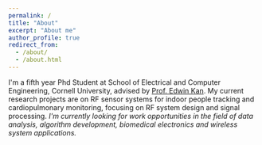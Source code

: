 ```yaml
---
permalink: /
title: "About"
excerpt: "About me"
author_profile: true
redirect_from: 
  - /about/
  - /about.html
---
```


I'm a fifth year Phd Student at School of Electrical and Computer Engineering, Cornell University, advised by [Prof. Edwin Kan](https://kan.ece.cornell.edu/). My current research projects are on RF sensor systems for indoor people tracking and cardiopulmonary monitoring, focusing on RF system design and signal processing. *I'm currently looking for work opportunities in the field of data analysis, algorithm development, biomedical electronics and wireless system applications.*
